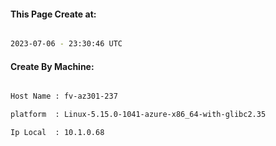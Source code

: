 
   
#### This Page Create at:

```bash

2023-07-06 - 23:30:46 UTC

```

#### Create By Machine:

```bash

Host Name : fv-az301-237

platform  : Linux-5.15.0-1041-azure-x86_64-with-glibc2.35

Ip Local  : 10.1.0.68

```

